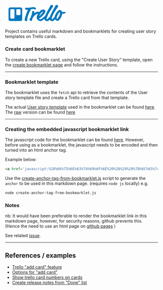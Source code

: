 
<img src="trello-logo-blue.svg" width="200">

Project contains useful markdown and bookmarklets for creating user story templates on Trello cards.

### Create card bookmarklet
To create a new Trello card, using the "Create User Story" template, open the [create bookmarklet page](https://micklove.github.io/trello/) and follow the instructions.

---


### Bookmarklet template
The bookmarklet uses the `fetch` api to retrieve the contents of the User story template file and create a Trello card from that template.

The actual [User story template](./trello-agile-desc-template.md) used in the bookmarklet can be found [here](./trello-agile-desc-template.md). 
The [raw](https://raw.githubusercontent.com/micklove/micklove.github.io/master/trello/trello-agile-desc-template.md) version can be found [here](https://raw.githubusercontent.com/micklove/micklove.github.io/master/trello/trello-agile-desc-template.md)


---


### Creating the embedded javascript bookmarklet link
The javascript code for the bookmarklet can be found [here](./trello-create-user-story-bookmarklet.js). 
However, before using as a bookmarklet, the javascript needs to be encoded and then turned into an html anchor tag.
 
Example below:

```html
<a href='javascript:%28%66%75%6E%63%74%69%6F%6E%20%28%29%20%7B%6C%65%74%20%74%72%65%6C%6C%6F%42%61%73%65%55%72%6C%20%3D%20%22%68%74%74%70%73%3A%2F%2F%74%72%65%6C%6C%6F%2E%63%6F%6D%2F%61%64%64%2D%63%61%72%64%3F%73%6F%75%72%63%65%3D%67%69%74%68%75%62%2E%63%6F%6D%26%6D%6F%64%65%3D%70%6F%70%75%70%26%75%72%6C%3D%68%74%74%70%73%3A%2F%2F%74%72%65%6C%6C%6F%2E%63%6F%6D%2F%62%2F%51%32%43%51%4D%6C%6E%4A%2F%31%2D%70%6C%61%74%66%6F%72%6D%2D%73%70%72%69%6E%74%26%6E%61%6D%65%3D%4E%65%77%2D%41%67%69%6C%65%2D%43%61%72%64%26%64%65%73%63%3D%22%3B%6C%65%74%20%75%73%65%72%53%74%6F%72%79%55%52%4C%20%3D%20%22%68%74%74%70%73%3A%2F%2F%72%61%77%2E%67%69%74%68%75%62%75%73%65%72%63%6F%6E%74%65%6E%74%2E%63%6F%6D%2F%6D%69%63%6B%6C%6F%76%65%2F%61%64%6D%69%6E%2D%73%74%75%66%66%2F%6D%61%73%74%65%72%2F%74%72%65%6C%6C%6F%2F%74%72%65%6C%6C%6F%2D%61%67%69%6C%65%2D%64%65%73%63%2D%65%78%61%6D%70%6C%65%2E%6D%64%22%3B%66%65%74%63%68%28%75%73%65%72%53%74%6F%72%79%55%52%4C%29%2E%74%68%65%6E%28%28%72%65%73%70%29%20%3D%3E%20%72%65%73%70%2E%74%65%78%74%28%29%29%2E%74%68%65%6E%28%28%64%61%74%61%29%20%3D%3E%20%7B%65%6E%63%6F%64%65%64%51%75%65%72%79%20%3D%20%65%6E%63%6F%64%65%55%52%49%43%6F%6D%70%6F%6E%65%6E%74%28%64%61%74%61%29%3B%74%72%65%6C%6C%6F%55%72%69%20%3D%20%27%27%20%2B%20%74%72%65%6C%6C%6F%42%61%73%65%55%72%6C%20%2B%20%65%6E%63%6F%64%65%64%51%75%65%72%79%3B%63%6F%6E%73%6F%6C%65%2E%6C%6F%67%28%74%72%65%6C%6C%6F%55%72%69%2E%6C%65%6E%67%74%68%29%3B%77%69%6E%64%6F%77%2E%6C%6F%63%61%74%69%6F%6E%2E%68%72%65%66%20%3D%20%74%72%65%6C%6C%6F%55%72%69%3B%7D%29%3B%7D%29%28%29%3B%20%0A;'>Bookmarklet</a>
```
Use the [create-anchor-tag-from-bookmarklet.js](./create-anchor-tag-from-bookmarklet.js) script to generate the `anchor` to be used in this markdown page.
(requires `node js` locally)
e.g.

```bash
node create-anchor-tag-from-bookmarklet.js
```

### Notes
nb: It would have been preferable to render the bookmarklet link in this markdown page, however, for security reasons, github prevents this. (Hence the need to use an html page on [github pages](https://micklove.github.io/trello/) )

See related [issue](https://github.com/github/markup/issues/79).

---


## References / examples
+ [Trello "add card" feature](https://trello.com/add-card) 
+ [Options for "add card"](https://developers.trello.com/docs/clientjs)
+ [Show trello card numbers on cards](https://github.com/ilanvivanco/showTrelloCardNumbers)
+ [Create release notes from "Done" list](https://ucaya.github.io/trello-bookmarklets/)
